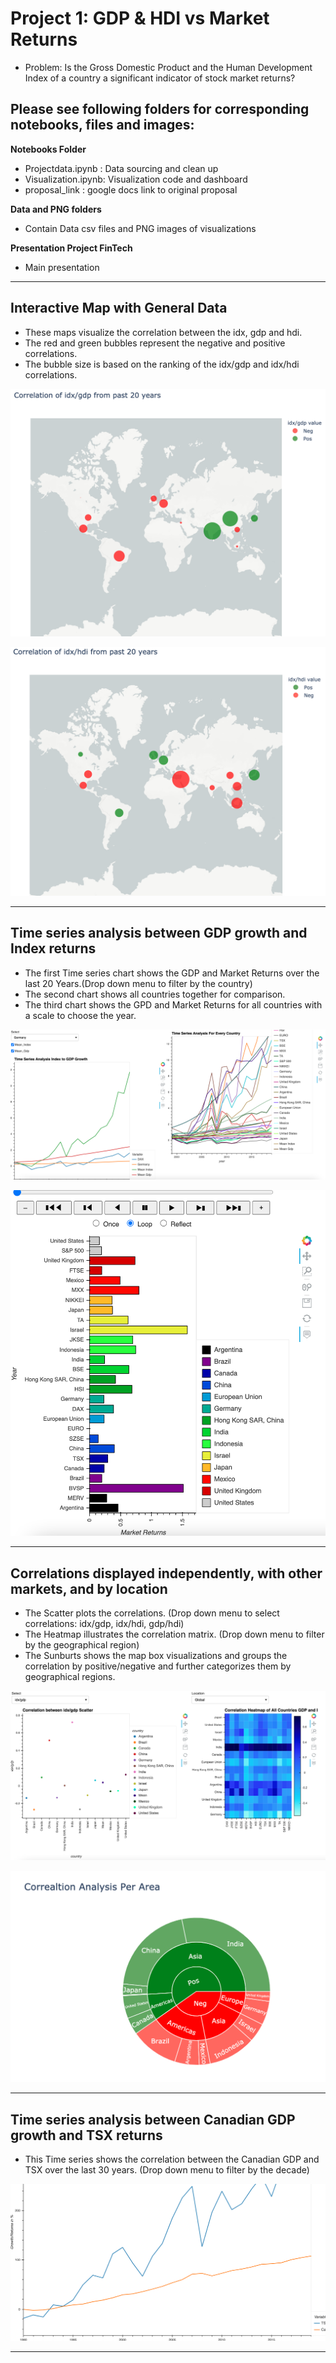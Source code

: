 # Project 1: GDP & HDI vs Market Returns
* Problem: Is the Gross Domestic Product and the Human Development Index of a country a significant indicator of  stock market returns? 

## Please see following folders for corresponding notebooks, files and images:
**Notebooks Folder**
* Projectdata.ipynb : Data sourcing and clean up
* Visualization.ipynb: Visualization code and dashboard
* proposal_link : google docs link to original proposal

**Data and PNG folders**
* Contain Data csv files and PNG images of visualizations

**Presentation Project FinTech**
* Main presentation

---

## Interactive Map with General Data
* These maps visualize the correlation between the idx, gdp and hdi.
* The red and green bubbles represent the negative and positive correlations.
* The bubble size is based on the ranking of the idx/gdp and idx/hdi correlations.

![Visualization #1](PNG/Map_idx_gdp.png)

![Visualization #2](PNG/Map_idx_hdi.png)

---

## Time series analysis between GDP growth and Index returns
* The first Time series chart shows the GDP and Market Returns over the last 20 Years.(Drop down menu to filter by the country)
* The second chart shows all countries together for comparison.
* The third chart shows the GPD and Market Returns for all countries with a scale to choose the year.

![Visualization #3](PNG/Timeseries.png)

![Visualization #4](PNG/GDP_returns.png)

---

## Correlations displayed independently, with other markets, and by location
* The Scatter plots the correlations. (Drop down menu to select correlations: idx/gdp, idx/hdi, gdp/hdi)
* The Heatmap illustrates the correlation matrix. (Drop down menu to filter by the geographical region)
* The Sunburts shows the map box visualizations and groups the correlation by positive/negative and further categorizes them by geographical regions.

![Visualization #5](PNG/Corrscattheatmap.png)

![Visualization #6](PNG/CorrelationSunburst.png)

---

## Time series analysis between Canadian GDP growth and TSX returns
* This Time series shows the correlation between the Canadian GDP and TSX over the last 30 years. (Drop down menu to filter by the decade)

![Visualization #7](PNG/CanadianReturns.png)

---







